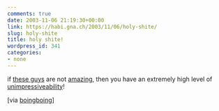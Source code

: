 ```yaml
---
comments: true
date: 2003-11-06 21:19:30+00:00
link: https://habi.gna.ch/2003/11/06/holy-shite/
slug: holy-shite
title: holy shite!
wordpress_id: 341
categories:
- none
---
```


if [these guys](http://perso.wanadoo.fr/parkour/parkourenglish/page16.html) are not [amazing](http://www.le-parkour.com/speedairman.ram), then you have an extremely high level of [unimpressiveability](http://dict.leo.org/?p=5qvU.&search=unimpressive)!

[via [boingboing](https://boingboing.net/2003_11_01_archive.html#106814498918251939)]
